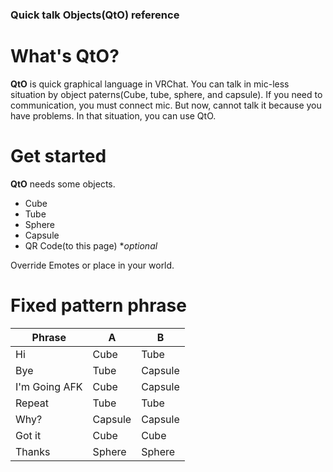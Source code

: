 ### Quick talk Objects(QtO) reference

What's QtO?
==
**QtO** is quick graphical language in VRChat.
You can talk in mic-less situation by object paterns(Cube, tube, sphere, and capsule).
If you need to communication, you must connect mic. But now, cannot talk it because you have problems.
In that situation, you can use QtO.

Get started
==
**QtO** needs some objects.
- Cube
- Tube
- Sphere
- Capsule
- QR Code(to this page) **optional*

Override Emotes or place in your world.

Fixed pattern phrase
==
Phrase | A | B
------------- | ------------- | -------------
Hi | Cube | Tube
Bye | Tube | Capsule
I'm Going AFK | Cube | Capsule
Repeat | Tube | Tube
Why? | Capsule | Capsule
Got it | Cube | Cube
Thanks | Sphere | Sphere
